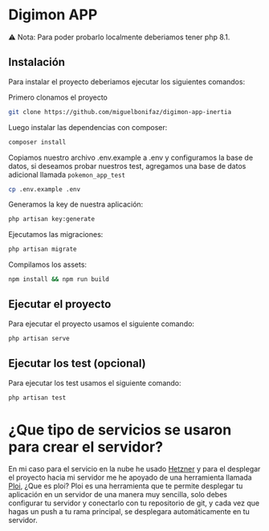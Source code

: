 # Digimon APP

⚠️ Nota: Para poder probarlo localmente deberiamos tener php 8.1.

## Instalación

Para instalar el proyecto deberiamos ejecutar los siguientes comandos:

Primero clonamos el proyecto

```bash
git clone https://github.com/miguelbonifaz/digimon-app-inertia
```

Luego instalar las dependencias con composer: 

```bash
composer install
```

Copiamos nuestro archivo .env.example a .env y configuramos la base de datos, si deseamos probar nuestros test, agregamos una base de datos adicional llamada `pokemon_app_test`
```bash
cp .env.example .env
```

Generamos la key de nuestra aplicación:
```bash
php artisan key:generate
```

Ejecutamos las migraciones:
```bash
php artisan migrate
```

Compilamos los assets:
```bash
npm install && npm run build
```

## Ejecutar el proyecto

Para ejecutar el proyecto usamos el siguiente comando:
```bash
php artisan serve
```

## Ejecutar los test (opcional)

Para ejecutar los test usamos el siguiente comando:
```bash
php artisan test
```

# ¿Que tipo de servicios se usaron para crear el servidor?

En mi caso para el servicio en la nube he usado [Hetzner](https://www.hetzner.com/) y para el desplegar el proyecto hacia mi servidor me he apoyado de una herramienta llamada [Ploi](https://ploi.io), ¿Que es ploi? Ploi es una herramienta que te permite desplegar tu aplicación en un servidor de una manera muy sencilla, solo debes configurar tu servidor y conectarlo con tu repositorio de git, y cada vez que hagas un push a tu rama principal, se desplegara automáticamente en tu servidor.